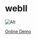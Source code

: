 # webII

![Alt](https://github.com/user-attachments/assets/b21f28fe-d33e-4128-afae-af440fe70030)

<a href="https://rezaabasiweb.github.io/webII/">Online Demo</a>
